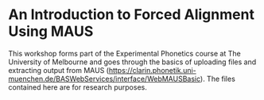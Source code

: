 # An Introduction to Forced Alignment Using MAUS

This workshop forms part of the Experimental Phonetics course at The University of Melbourne and goes through the basics of uploading files and extracting output from MAUS (<https://clarin.phonetik.uni-muenchen.de/BASWebServices/interface/WebMAUSBasic>). The files contained here are for research purposes.

